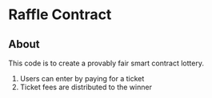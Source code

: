 # Raffle Contract

## About

This code is to create a provably fair smart contract lottery.

1. Users can enter by paying for a ticket
2. Ticket fees are distributed to the winner